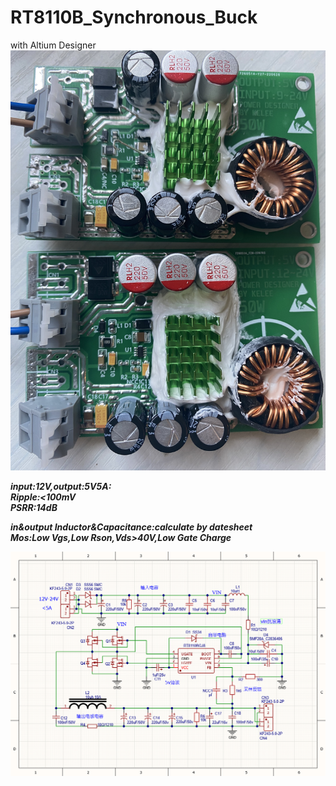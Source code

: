 # RT8110B_Synchronous_Buck
with Altium Designer
![image](https://github.com/LZH-ang/RT8110B_Synchronous_Buck/blob/main/IMAG/IMG_1052.JPG)

***input:12V,output:5V5A:***  
***Ripple:<100mV***  
***PSRR:14dB***  

***in&output Inductor&Capacitance:calculate by datesheet***  
***Mos:Low Vgs,Low Rson,Vds>40V,Low Gate Charge***  

![image](https://github.com/LZH-ang/RT8110B_Synchronous_Buck/blob/main/IMAG/Snipaste_2022-07-07_15-51-32.png)
